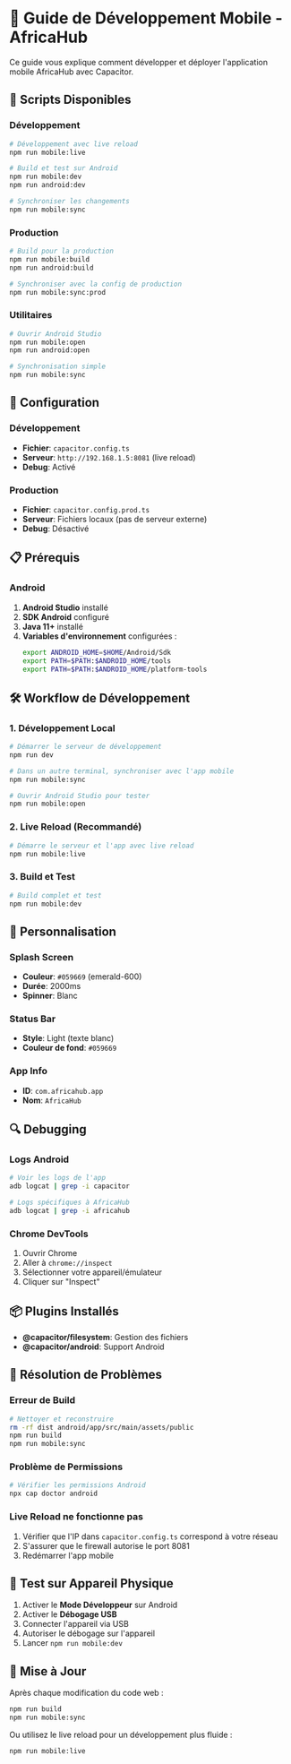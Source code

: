 # 📱 Guide de Développement Mobile - AfricaHub

Ce guide vous explique comment développer et déployer l'application mobile AfricaHub avec Capacitor.

## 🚀 Scripts Disponibles

### Développement
```bash
# Développement avec live reload
npm run mobile:live

# Build et test sur Android
npm run mobile:dev
npm run android:dev

# Synchroniser les changements
npm run mobile:sync
```

### Production
```bash
# Build pour la production
npm run mobile:build
npm run android:build

# Synchroniser avec la config de production
npm run mobile:sync:prod
```

### Utilitaires
```bash
# Ouvrir Android Studio
npm run mobile:open
npm run android:open

# Synchronisation simple
npm run mobile:sync
```

## 🔧 Configuration

### Développement
- **Fichier**: `capacitor.config.ts`
- **Serveur**: `http://192.168.1.5:8081` (live reload)
- **Debug**: Activé

### Production
- **Fichier**: `capacitor.config.prod.ts`
- **Serveur**: Fichiers locaux (pas de serveur externe)
- **Debug**: Désactivé

## 📋 Prérequis

### Android
1. **Android Studio** installé
2. **SDK Android** configuré
3. **Java 11+** installé
4. **Variables d'environnement** configurées :
   ```bash
   export ANDROID_HOME=$HOME/Android/Sdk
   export PATH=$PATH:$ANDROID_HOME/tools
   export PATH=$PATH:$ANDROID_HOME/platform-tools
   ```

## 🛠️ Workflow de Développement

### 1. Développement Local
```bash
# Démarrer le serveur de développement
npm run dev

# Dans un autre terminal, synchroniser avec l'app mobile
npm run mobile:sync

# Ouvrir Android Studio pour tester
npm run mobile:open
```

### 2. Live Reload (Recommandé)
```bash
# Démarre le serveur et l'app avec live reload
npm run mobile:live
```

### 3. Build et Test
```bash
# Build complet et test
npm run mobile:dev
```

## 🎨 Personnalisation

### Splash Screen
- **Couleur**: `#059669` (emerald-600)
- **Durée**: 2000ms
- **Spinner**: Blanc

### Status Bar
- **Style**: Light (texte blanc)
- **Couleur de fond**: `#059669`

### App Info
- **ID**: `com.africahub.app`
- **Nom**: `AfricaHub`

## 🔍 Debugging

### Logs Android
```bash
# Voir les logs de l'app
adb logcat | grep -i capacitor

# Logs spécifiques à AfricaHub
adb logcat | grep -i africahub
```

### Chrome DevTools
1. Ouvrir Chrome
2. Aller à `chrome://inspect`
3. Sélectionner votre appareil/émulateur
4. Cliquer sur "Inspect"

## 📦 Plugins Installés

- **@capacitor/filesystem**: Gestion des fichiers
- **@capacitor/android**: Support Android

## 🚨 Résolution de Problèmes

### Erreur de Build
```bash
# Nettoyer et reconstruire
rm -rf dist android/app/src/main/assets/public
npm run build
npm run mobile:sync
```

### Problème de Permissions
```bash
# Vérifier les permissions Android
npx cap doctor android
```

### Live Reload ne fonctionne pas
1. Vérifier que l'IP dans `capacitor.config.ts` correspond à votre réseau
2. S'assurer que le firewall autorise le port 8081
3. Redémarrer l'app mobile

## 📱 Test sur Appareil Physique

1. Activer le **Mode Développeur** sur Android
2. Activer le **Débogage USB**
3. Connecter l'appareil via USB
4. Autoriser le débogage sur l'appareil
5. Lancer `npm run mobile:dev`

## 🔄 Mise à Jour

Après chaque modification du code web :
```bash
npm run build
npm run mobile:sync
```

Ou utilisez le live reload pour un développement plus fluide :
```bash
npm run mobile:live
```
